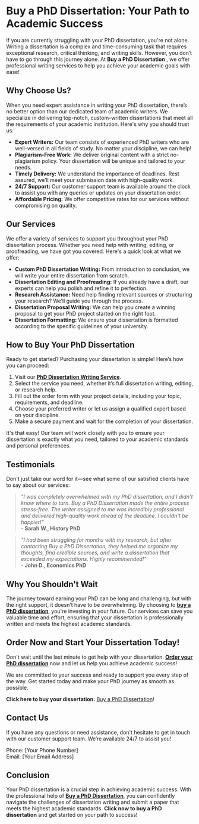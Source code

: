 # Buy a PhD Dissertation: Your Path to Academic Success

If you are currently struggling with your PhD dissertation, you're not alone. Writing a dissertation is a complex and time-consuming task that requires exceptional research, critical thinking, and writing skills. However, you don’t have to go through this journey alone. At **Buy a PhD Dissertation** , we offer professional writing services to help you achieve your academic goals with ease!

## Why Choose Us?

When you need expert assistance in writing your PhD dissertation, there’s no better option than our dedicated team of academic writers. We specialize in delivering top-notch, custom-written dissertations that meet all the requirements of your academic institution. Here's why you should trust us:

- **Expert Writers:** Our team consists of experienced PhD writers who are well-versed in all fields of study. No matter your discipline, we can help!
- **Plagiarism-Free Work:** We deliver original content with a strict no-plagiarism policy. Your dissertation will be unique and tailored to your needs.
- **Timely Delivery:** We understand the importance of deadlines. Rest assured, we’ll meet your submission date with high-quality work.
- **24/7 Support:** Our customer support team is available around the clock to assist you with any queries or updates on your dissertation order.
- **Affordable Pricing:** We offer competitive rates for our services without compromising on quality.

## Our Services

We offer a variety of services to support you throughout your PhD dissertation process. Whether you need help with writing, editing, or proofreading, we have got you covered. Here's a quick look at what we offer:

- **Custom PhD Dissertation Writing:** From introduction to conclusion, we will write your entire dissertation from scratch.
- **Dissertation Editing and Proofreading:** If you already have a draft, our experts can help you polish and refine it to perfection.
- **Research Assistance:** Need help finding relevant sources or structuring your research? We’ll guide you through the process.
- **Dissertation Proposal Writing:** We can help you create a winning proposal to get your PhD project started on the right foot.
- **Dissertation Formatting:** We ensure your dissertation is formatted according to the specific guidelines of your university.

## How to Buy Your PhD Dissertation

Ready to get started? Purchasing your dissertation is simple! Here’s how you can proceed:

1. Visit our [**PhD Dissertation Writing Service**](https://tinyurl.com/topessay?keyword=buy+a+phd+dissertation).
2. Select the service you need, whether it’s full dissertation writing, editing, or research help.
3. Fill out the order form with your project details, including your topic, requirements, and deadline.
4. Choose your preferred writer or let us assign a qualified expert based on your discipline.
5. Make a secure payment and wait for the completion of your dissertation.

It's that easy! Our team will work closely with you to ensure your dissertation is exactly what you need, tailored to your academic standards and personal preferences.

## Testimonials

Don't just take our word for it—see what some of our satisfied clients have to say about our services:

> _"I was completely overwhelmed with my PhD dissertation, and I didn't know where to turn. Buy a PhD Dissertation made the entire process stress-free. The writer assigned to me was incredibly professional and delivered high-quality work ahead of the deadline. I couldn't be happier!"_  
> **- Sarah W., History PhD**

> _"I had been struggling for months with my research, but after contacting Buy a PhD Dissertation, they helped me organize my thoughts, find credible sources, and write a dissertation that exceeded my expectations. Highly recommended!"_  
> **- John D., Economics PhD**

## Why You Shouldn't Wait

The journey toward earning your PhD can be long and challenging, but with the right support, it doesn’t have to be overwhelming. By choosing to [**buy a PhD dissertation**](https://tinyurl.com/topessay?keyword=buy+a+phd+dissertation), you're investing in your future. Our services can save you valuable time and effort, ensuring that your dissertation is professionally written and meets the highest academic standards.

## Order Now and Start Your Dissertation Today!

Don't wait until the last minute to get help with your dissertation. [**Order your PhD dissertation**](https://tinyurl.com/topessay?keyword=buy+a+phd+dissertation) now and let us help you achieve academic success!

We are committed to your success and ready to support you every step of the way. Get started today and make your PhD journey as smooth as possible.

**Click here to buy your dissertation:** [Buy a PhD Dissertation](https://tinyurl.com/topessay?keyword=buy+a+phd+dissertation)!

## Contact Us

If you have any questions or need assistance, don't hesitate to get in touch with our customer support team. We’re available 24/7 to assist you!

Phone: [Your Phone Number]  
Email: [Your Email Address]

## Conclusion

Your PhD dissertation is a crucial step in achieving academic success. With the professional help of [**Buy a PhD Dissertation**](https://tinyurl.com/topessay?keyword=buy+a+phd+dissertation), you can confidently navigate the challenges of dissertation writing and submit a paper that meets the highest academic standards. **Click now to buy a PhD dissertation** and get started on your path to success!
